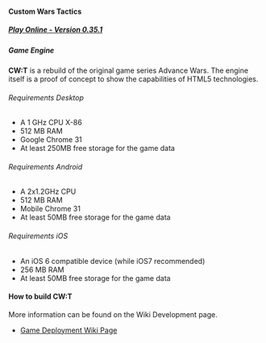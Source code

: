 #### Custom Wars Tactics

##### [Play Online - Version 0.35.1](http://ctomni231.github.io/cwtactics/0_3_5/game/game.html)

##### Game Engine

**CW:T** is a rebuild of the original game series Advance Wars. The engine itself is a proof of concept to show the capabilities of HTML5 technologies. 

###### Requirements Desktop

* A 1 GHz CPU X-86
* 512 MB RAM
* Google Chrome 31
* At least 250MB free storage for the game data 

###### Requirements Android

* A 2x1.2GHz CPU 
* 512 MB RAM
* Mobile Chrome 31
* At least 50MB free storage for the game data

###### Requirements iOS

* An iOS 6 compatible device (while iOS7 recommended)
* 256 MB RAM
* At least 50MB free storage for the game data

#### How to build CW:T

More information can be found on the Wiki Development page.
- [Game Deployment Wiki Page](https://github.com/ctomni231/cwtactics/wiki/Deployment-Documentation)
